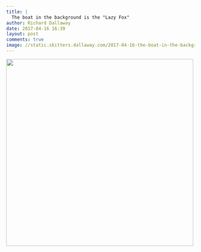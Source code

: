 ```yaml
---
title: |
  The boat in the background is the "Lazy Fox"
author: Richard Dallaway
date: 2017-04-16 16:39
layout: post
comments: true
image: //static.skitters.dallaway.com/2017-04-16-the-boat-in-the-background-is-the--lazy-fox-thumb-IMG_1842.JPG
---
```


<div>
        <a href="//static.skitters.dallaway.com/2017-04-16-the-boat-in-the-background-is-the--lazy-fox-fullsize-IMG_1842.JPG">
          <img src="//static.skitters.dallaway.com/2017-04-16-the-boat-in-the-background-is-the--lazy-fox-thumb-IMG_1842.JPG" width="500" height="500"/>
        </a>
      </div>


  
      